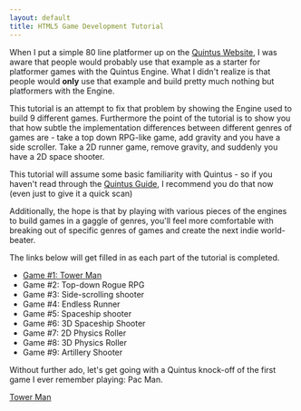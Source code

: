 ```yaml
---
layout: default
title: HTML5 Game Development Tutorial
---
```


When I put a simple 80 line platformer up on the [Quintus Website](http://html5quintus.com), I was aware that people would probably use that example as a starter for platformer games with the Quintus Engine. What I didn't realize is that people would **only** use that example and build pretty much nothing but platformers with the Engine.

This tutorial is an attempt to fix that problem by showing the Engine used to build 9 different games. Furthermore the point of the tutorial is to show you that how subtle the implementation differences between different genres of games are - take a top down RPG-like game, add gravity and you have a side scroller. Take a 2D runner game, remove gravity, and suddenly you have a 2D space shooter. 

This tutorial will assume some basic familiarity with Quintus - so if you haven't read through the [Quintus Guide](http://html5quintus.com/guide/intro.md), I recommend you do that now (even just to give it a quick scan)

Additionally, the hope is that by playing with various pieces of the engines to build games in a gaggle of genres, you'll feel more comfortable with breaking out of specific genres of games and create the next indie world-beater.

The links below will get filled in as each part of the tutorial is completed.

* [Game #1: Tower Man](game1_tower_man.html)
* Game #2: Top-down Rogue RPG
* Game #3: Side-scrolling shooter
* Game #4: Endless Runner
* Game #5: Spaceship shooter
* Game #6: 3D Spaceship Shooter
* Game #7: 2D Physics Roller
* Game #8: 3D Physics Roller
* Game #9: Artillery Shooter



Without further ado, let's get going with a Quintus knock-off of the first game I ever remember playing: Pac Man.

[Tower Man](game1_tower_man.html)
